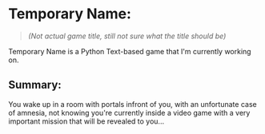 # Temporary Name:
> *(Not actual game title, still not sure what the title should be)*

Temporary Name is a Python Text-based game that I'm currently working on.

## Summary:
You wake up in a room with portals infront of you, with an unfortunate case of amnesia,
not knowing you're currently inside a video game with a very important mission that 
will be revealed to you...

